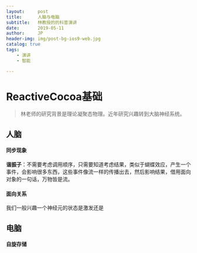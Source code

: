 ```yaml
---
layout:     post
title:      人脑与电脑
subtitle:   林教授的的科普演讲
date:       2019-05-11
author:     JP
header-img: img/post-bg-ios9-web.jpg
catalog: true
tags:
    - 演讲
    - 智能

---
```


# ReactiveCocoa基础
>林老师的研究背景是理论凝聚态物理。近年研究兴趣转到大脑神经系统。


## 人脑

#### 同步现象

**谐振子**：不需要考虑调用顺序，只需要知道考虑结果，类似于蝴蝶效应，产生一个事件，会影响很多东西，这些事件像流一样的传播出去，然后影响结果，借用面向对象的一句话，万物皆是流。

#### 面向关系
我们一般兴趣一个神经元的状态是激发还是


## 电脑

#### 自旋存储

 
  
